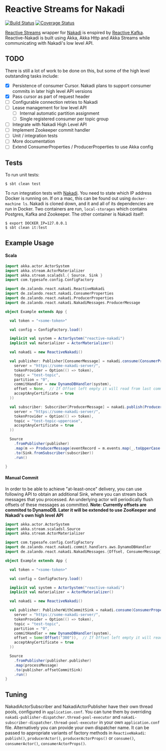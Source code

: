 # Reactive Streams for Nakadi

[![Build Status](https://travis-ci.org/zalando/reactive-nakadi.svg?branch=master)](https://travis-ci.org/zalando/reactive-nakadi) [![Coverage Status](https://coveralls.io/repos/github/zalando/reactive-nakadi/badge.svg?branch=master)](https://coveralls.io/github/zalando/reactive-nakadi?branch=master)

[Reactive Streams](http://www.reactive-streams.org) wrapper for [Nakadi](https://github.com/zalando/nakadi) is enspired by [Reactive Kafka](https://github.com/softwaremill/reactive-kafka). Reactive-Nakadi is built using Akka, Akka Http and Akka Streams while communicating with Nakadi's low level API.

## TODO
There is still a lot of work to be done on this, but some of the high level outstanding tasks include:
* [x] Persistence of consumer Cursor. Nakadi plans to support consumer commits in later high level API versions
* [x] Pass cursor as part of request header
* [ ] Configurable connection retries to Nakadi
* [ ] Lease management for low level API
  * [ ] Internal automatic partition assignment
  * [ ] Single registered consumer per topic group
* [ ] Integrate with Nakadi High Level API
* [ ] Implement Zookeeper commit handler
* [ ] Unit / integration tests
* [ ] More documentation
* [ ] Extend ConsumerProperties / ProducerProperties to use Akka config

## Tests
To run unit tests:
```
$ sbt clean test
```

To run integration tests with [Nakadi](https://github.com/zalando/nakadi). You need to state which IP address Docker is running on. If on a mac, this can be found out using `docker-machine ls`. Nakadi is cloned down, and it and all of its dependencies are run in Docker. Two containers are run, `local-storages` which contains Postgres, Kafka and Zookeeper. The other container is Nakadi itself:
```
$ export DOCKER_IP=127.0.0.1
$ sbt clean it:test
```

## Example Usage

#### Scala
```scala
import akka.actor.ActorSystem
import akka.stream.ActorMaterializer
import akka.stream.scaladsl.{ Source, Sink }
import com.typesafe.config.ConfigFactory

import de.zalando.react.nakadi.ReactiveNakadi
import de.zalando.react.nakadi.ConsumerProperties
import de.zalando.react.nakadi.ProducerProperties
import de.zalando.react.nakadi.NakadiMessages.ProducerMessage

object Example extends App {

  val token = "<some-token>"

  val config = ConfigFactory.load()

  implicit val system = ActorSystem("reactive-nakadi")
  implicit val materializer = ActorMaterializer()

  val nakadi = new ReactiveNakadi()

  val publisher: Publisher[ConsumerMessage] = nakadi.consume(ConsumerProperties(
    server = "https://some-nakadi-server/",
    tokenProvider = Option(() => token),
    topic = "test-topic",
    partition = "0",
    commitHandler = new DynamoDBHandler(system),
    offset = None,  // If Offset left empty it will read from last commit
    acceptAnyCertificate = true
  ))

  val subscriber: Subscriber[ProducerMessage] = nakadi.publish(ProducerProperties(
    server = "https://some-nakadi-server/",
    tokenProvider = Option(() => token),
    topic = "test-topic-uppercase",
    acceptAnyCertificate = true
  ))

  Source
    .fromPublisher(publisher)
    .map(m => ProducerMessage(eventRecord = m.events.map(_.toUpperCase())))
    .to(Sink.fromSubscriber(subscriber))
    .run()

}
```

#### Manual Commit

In order to be able to achieve "at-least-once" delivery, you can use following API to obtain an additional Sink, where you can stream back messages that you processed. An underlying actor will periodically flush offsets of these messages as committed. **Note: Currently offsets are commited to DynamoDB. Later it will be extended to use ZooKeeper and Nakadi's own high level API**

```scala
import akka.actor.ActorSystem
import akka.stream.scaladsl.Source
import akka.stream.ActorMaterializer

import com.typesafe.config.ConfigFactory
import de.zalando.react.nakadi.commit.handlers.aws.DynamoDBHandler
import de.zalando.react.nakadi.NakadiMessages.{Offset, ConsumerMessage}

object Example extends App {

  val token = "<some-token>"

  val config = ConfigFactory.load()

  implicit val system = ActorSystem("reactive-nakadi")
  implicit val materializer = ActorMaterializer()

  val nakadi = new ReactiveNakadi()

  val publisher: PublisherWithCommitSink = nakadi.consume(ConsumerProperties(
    server = "https://some-nakadi-server/",
    tokenProvider = Option(() => token),
    topic = "test-topic",
    partition = "0",
    commitHandler = new DynamoDBHandler(system),
    offset = Some(Offset("300")),  // If Offset left empty it will read from last commit
    acceptAnyCertificate = true
  ))

  Source
    .fromPublisher(publisher.publisher)
    .map(processMessage)
    .to(publisher.offsetCommitSink)
    .run()
}
```

## Tuning

NakadiActorSubscriber and NakadiActorPublisher have their own thread pools, configured in `application.conf`.
You can tune them by overriding `nakadi-publisher-dispatcher.thread-pool-executor` and
`nakadi-subscriber-dispatcher.thread-pool-executor` in your own `application.conf` file.
Alternatively you can provide your own dispatcher name. It can be passed to appropriate variants of factory methods in
`ReactiveNakadi`: `publish()`, `producerActor()`, `producerActorProps()` or `consume()`, `consumerActor()`, `consumerActorProps()`.

